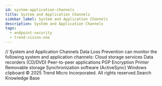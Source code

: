 ```yaml
---
id: system-application-channels
title: System and Application Channels
sidebar_label: System and Application Channels
description: System and Application Channels
tags:
  - endpoint-security
  - trend-vision-one
---
```


/*<![CDATA[*/ $('#title').html($('meta[name=map-description]').attr('content')); /*]]>*/ System and Application Channels Data Loss Prevention can monitor the following system and application channels: Cloud storage services Data recorders (CD/DVD) Peer-to-peer applications PGP Encryption Printer Removable storage Synchronization software (ActiveSync) Windows clipboard © 2025 Trend Micro Incorporated. All rights reserved.Search Knowledge Base